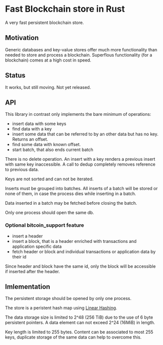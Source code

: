 # Fast Blockchain store in Rust
A very fast persistent blockchain store.

## Motivation
Generic databases and key-value stores offer much more functionality 
than needed to store and process a blockchain. Superflous functionality (for a blockchain)
comes at a high cost in speed. 

## Status
It works, but still moving. Not yet released.


## API
This library in contrast only implements the bare minimum of operations:

* insert data with some keys
* find data with a key
* insert some data that can be referred to by an other data but has no key. Returns an offset.
* find some data with known offset.
* start batch, that also ends current batch

There is no delete operation. An insert with a key renders a previous insert with same key inaccessible. 
A call to dedup completely removes reference to previous data.

Keys are not sorted and can not be iterated. 
 
Inserts must be grouped into batches. All inserts of a batch will be stored 
or none of them, in case the process dies while inserting in a batch.

Data inserted in a batch may be fetched before closing the batch.

Only one process should open the same db.

### Optional bitcoin_support feature
* insert a header
* insert a block, that is a header enriched with transactions and application specific data
* fetch header or block and individual transactions or application data by their id

Since header and block have the same id, only the block will be accessible if inserted after the header. 

## Imlementation
The persistent storage should be opened by only one process. 

The store is a peristent hash map using [Linear Hashing](https://en.wikipedia.org/wiki/Linear_hashing).

The data storage size is limited to 2^48 (256 TiB) due to the use of 6 byte persistent
pointers. A data element can not exceed 2^24 (16MiB) in length. 

Key length is limited to 255 bytes. Content can be associated to most 255 keys, 
duplicate storage of the same data can help to overcome this.





